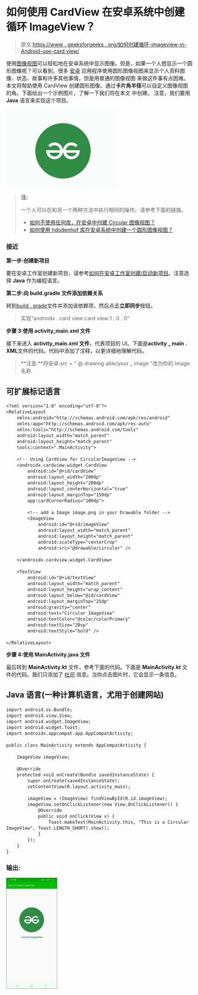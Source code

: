 # 如何使用 CardView 在安卓系统中创建循环 ImageView？

> 原文:[https://www . geeksforgeeks . org/如何创建循环-imageview-in-Android-use-card view/](https://www.geeksforgeeks.org/how-to-create-circular-imageview-in-android-using-cardview/)

使用[图像视图](https://www.geeksforgeeks.org/imageview-in-kotlin/)可以轻松地在安卓系统中显示图像。但是，如果一个人想显示一个圆形图像呢？可以看到，很多 [安卓](https://www.geeksforgeeks.org/introduction-to-android-development/) 应用程序使用圆形图像视图来显示个人资料图像、状态、故事和许多其他事情，但是用普通的图像视图 来做这件事有点困难。本文将帮助使用 CardView 创建圆形图像。通过**卡片角半径**可以自定义图像视图的角。下面给出一个示例图片，了解一下我们将在本文 中创建。 注意，我们要用 **Java** 语言来实现这个项目。

![Sample image](img/7fedcfef676ab4309025e1214835450f.png)

> **注:**
> 
> 一个人可以在和另一个两种方法中执行相同的操作。请参考下面的链接。
> 
> *   [如何不使用任何库，在安卓中创建 Circular 图像视图？](https://www.geeksforgeeks.org/how-to-create-a-circular-image-view-in-android-without-using-any-library/)
> *   [如何使用 hdodenhof 库在安卓系统中创建一个圆形图像视图？](https://www.geeksforgeeks.org/how-to-create-a-circularimageview-in-android-using-hdodenhof-library/)

### **接近**

**第一步:创建新项目**

要在安卓工作室创建新项目，请参考[如何在安卓工作室创建/启动新项目](https://www.geeksforgeeks.org/android-how-to-create-start-a-new-project-in-android-studio/)。注意选择 **Java** 作为编程语言。

**第二步:向 build.gradle 文件添加依赖关系**

转到[build . grade](https://www.geeksforgeeks.org/android-build-gradle/)文件并添加该依赖项，然后点击**立即同步**按钮。

> 实现“androidx . card view:card view:1 . 0 . 0”

**步骤 3:使用 activity_main.xml 文件**

接下来进入 **activity_main.xml 文件**，代表项目的 UI。下面是**activity _ main . XML**文件的代码。代码中添加了注释，以更详细地理解代码。

> **注意:**将安卓:src = " @ drawing able/your _ image "改为你的 Image 名称

## 可扩展标记语言

```
<?xml version="1.0" encoding="utf-8"?>
<RelativeLayout 
    xmlns:android="http://schemas.android.com/apk/res/android"
    xmlns:app="http://schemas.android.com/apk/res-auto"
    xmlns:tools="http://schemas.android.com/tools"
    android:layout_width="match_parent"
    android:layout_height="match_parent"
    tools:context=".MainActivity">

    <!-- Using CardView for CircularImageView -->
    <androidx.cardview.widget.CardView
        android:id="@+id/cardView"
        android:layout_width="200dp"
        android:layout_height="200dp"
        android:layout_centerHorizontal="true"
        android:layout_marginTop="150dp"
        app:cardCornerRadius="100dp">

        <!-- add a Image image.png in your Drawable folder -->
        <ImageView
            android:id="@+id/imageView"
            android:layout_width="match_parent"
            android:layout_height="match_parent"
            android:scaleType="centerCrop"
            android:src="@drawable/circular" />

    </androidx.cardview.widget.CardView>

    <TextView
        android:id="@+id/textView"
        android:layout_width="match_parent"
        android:layout_height="wrap_content"
        android:layout_below="@id/cardView"
        android:layout_marginTop="25dp"
        android:gravity="center"
        android:text="Circular ImageView"
        android:textColor="@color/colorPrimary"
        android:textSize="20sp"
        android:textStyle="bold" />

</RelativeLayout>
```

**步骤 4:使用 MainActivity.java 文件**

最后转到 **MainActivity.kt** 文件，参考下面的代码。下面是 **MainActivity.kt** 文件的代码。我们只添加了 [吐司](https://www.geeksforgeeks.org/android-what-is-toast-and-how-to-use-it-with-examples/) 信息。当你点击图片时，它会显示一条信息。

## Java 语言(一种计算机语言，尤用于创建网站)

```
import android.os.Bundle;
import android.view.View;
import android.widget.ImageView;
import android.widget.Toast;
import androidx.appcompat.app.AppCompatActivity;

public class MainActivity extends AppCompatActivity {

    ImageView imageView;

    @Override
    protected void onCreate(Bundle savedInstanceState) {
        super.onCreate(savedInstanceState);
        setContentView(R.layout.activity_main);

        imageView = (ImageView) findViewById(R.id.imageView);
        imageView.setOnClickListener(new View.OnClickListener() {
            @Override
            public void onClick(View v) {
                Toast.makeText(MainActivity.this, "This is a Circular ImageView", Toast.LENGTH_SHORT).show();
            }
        });
    }
}
```

### 输出:

![Output](img/4d9e7b8aee7e922a037202785790da96.png)